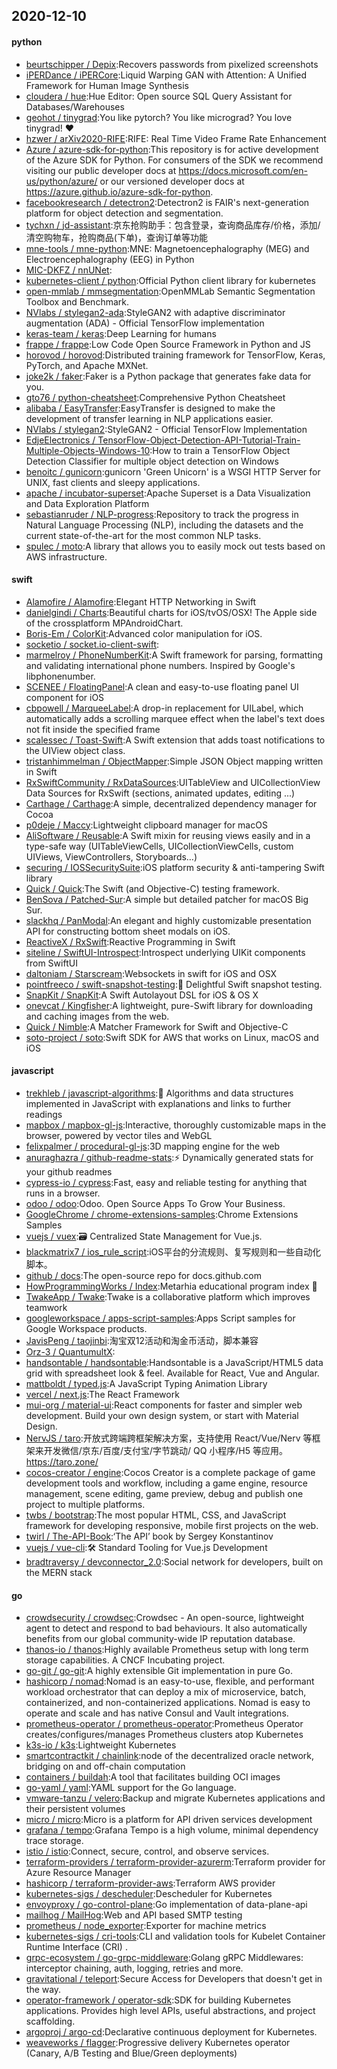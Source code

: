 ## 2020-12-10

#### python
* [beurtschipper / Depix](https://github.com/beurtschipper/Depix):Recovers passwords from pixelized screenshots
* [iPERDance / iPERCore](https://github.com/iPERDance/iPERCore):Liquid Warping GAN with Attention: A Unified Framework for Human Image Synthesis
* [cloudera / hue](https://github.com/cloudera/hue):Hue Editor: Open source SQL Query Assistant for Databases/Warehouses
* [geohot / tinygrad](https://github.com/geohot/tinygrad):You like pytorch? You like micrograd? You love tinygrad!
❤️
* [hzwer / arXiv2020-RIFE](https://github.com/hzwer/arXiv2020-RIFE):RIFE: Real Time Video Frame Rate Enhancement
* [Azure / azure-sdk-for-python](https://github.com/Azure/azure-sdk-for-python):This repository is for active development of the Azure SDK for Python. For consumers of the SDK we recommend visiting our public developer docs at https://docs.microsoft.com/en-us/python/azure/ or our versioned developer docs at https://azure.github.io/azure-sdk-for-python.
* [facebookresearch / detectron2](https://github.com/facebookresearch/detectron2):Detectron2 is FAIR's next-generation platform for object detection and segmentation.
* [tychxn / jd-assistant](https://github.com/tychxn/jd-assistant):京东抢购助手：包含登录，查询商品库存/价格，添加/清空购物车，抢购商品(下单)，查询订单等功能
* [mne-tools / mne-python](https://github.com/mne-tools/mne-python):MNE: Magnetoencephalography (MEG) and Electroencephalography (EEG) in Python
* [MIC-DKFZ / nnUNet](https://github.com/MIC-DKFZ/nnUNet):
* [kubernetes-client / python](https://github.com/kubernetes-client/python):Official Python client library for kubernetes
* [open-mmlab / mmsegmentation](https://github.com/open-mmlab/mmsegmentation):OpenMMLab Semantic Segmentation Toolbox and Benchmark.
* [NVlabs / stylegan2-ada](https://github.com/NVlabs/stylegan2-ada):StyleGAN2 with adaptive discriminator augmentation (ADA) - Official TensorFlow implementation
* [keras-team / keras](https://github.com/keras-team/keras):Deep Learning for humans
* [frappe / frappe](https://github.com/frappe/frappe):Low Code Open Source Framework in Python and JS
* [horovod / horovod](https://github.com/horovod/horovod):Distributed training framework for TensorFlow, Keras, PyTorch, and Apache MXNet.
* [joke2k / faker](https://github.com/joke2k/faker):Faker is a Python package that generates fake data for you.
* [gto76 / python-cheatsheet](https://github.com/gto76/python-cheatsheet):Comprehensive Python Cheatsheet
* [alibaba / EasyTransfer](https://github.com/alibaba/EasyTransfer):EasyTransfer is designed to make the development of transfer learning in NLP applications easier.
* [NVlabs / stylegan2](https://github.com/NVlabs/stylegan2):StyleGAN2 - Official TensorFlow Implementation
* [EdjeElectronics / TensorFlow-Object-Detection-API-Tutorial-Train-Multiple-Objects-Windows-10](https://github.com/EdjeElectronics/TensorFlow-Object-Detection-API-Tutorial-Train-Multiple-Objects-Windows-10):How to train a TensorFlow Object Detection Classifier for multiple object detection on Windows
* [benoitc / gunicorn](https://github.com/benoitc/gunicorn):gunicorn 'Green Unicorn' is a WSGI HTTP Server for UNIX, fast clients and sleepy applications.
* [apache / incubator-superset](https://github.com/apache/incubator-superset):Apache Superset is a Data Visualization and Data Exploration Platform
* [sebastianruder / NLP-progress](https://github.com/sebastianruder/NLP-progress):Repository to track the progress in Natural Language Processing (NLP), including the datasets and the current state-of-the-art for the most common NLP tasks.
* [spulec / moto](https://github.com/spulec/moto):A library that allows you to easily mock out tests based on AWS infrastructure.

#### swift
* [Alamofire / Alamofire](https://github.com/Alamofire/Alamofire):Elegant HTTP Networking in Swift
* [danielgindi / Charts](https://github.com/danielgindi/Charts):Beautiful charts for iOS/tvOS/OSX! The Apple side of the crossplatform MPAndroidChart.
* [Boris-Em / ColorKit](https://github.com/Boris-Em/ColorKit):Advanced color manipulation for iOS.
* [socketio / socket.io-client-swift](https://github.com/socketio/socket.io-client-swift):
* [marmelroy / PhoneNumberKit](https://github.com/marmelroy/PhoneNumberKit):A Swift framework for parsing, formatting and validating international phone numbers. Inspired by Google's libphonenumber.
* [SCENEE / FloatingPanel](https://github.com/SCENEE/FloatingPanel):A clean and easy-to-use floating panel UI component for iOS
* [cbpowell / MarqueeLabel](https://github.com/cbpowell/MarqueeLabel):A drop-in replacement for UILabel, which automatically adds a scrolling marquee effect when the label's text does not fit inside the specified frame
* [scalessec / Toast-Swift](https://github.com/scalessec/Toast-Swift):A Swift extension that adds toast notifications to the UIView object class.
* [tristanhimmelman / ObjectMapper](https://github.com/tristanhimmelman/ObjectMapper):Simple JSON Object mapping written in Swift
* [RxSwiftCommunity / RxDataSources](https://github.com/RxSwiftCommunity/RxDataSources):UITableView and UICollectionView Data Sources for RxSwift (sections, animated updates, editing ...)
* [Carthage / Carthage](https://github.com/Carthage/Carthage):A simple, decentralized dependency manager for Cocoa
* [p0deje / Maccy](https://github.com/p0deje/Maccy):Lightweight clipboard manager for macOS
* [AliSoftware / Reusable](https://github.com/AliSoftware/Reusable):A Swift mixin for reusing views easily and in a type-safe way (UITableViewCells, UICollectionViewCells, custom UIViews, ViewControllers, Storyboards…)
* [securing / IOSSecuritySuite](https://github.com/securing/IOSSecuritySuite):iOS platform security & anti-tampering Swift library
* [Quick / Quick](https://github.com/Quick/Quick):The Swift (and Objective-C) testing framework.
* [BenSova / Patched-Sur](https://github.com/BenSova/Patched-Sur):A simple but detailed patcher for macOS Big Sur.
* [slackhq / PanModal](https://github.com/slackhq/PanModal):An elegant and highly customizable presentation API for constructing bottom sheet modals on iOS.
* [ReactiveX / RxSwift](https://github.com/ReactiveX/RxSwift):Reactive Programming in Swift
* [siteline / SwiftUI-Introspect](https://github.com/siteline/SwiftUI-Introspect):Introspect underlying UIKit components from SwiftUI
* [daltoniam / Starscream](https://github.com/daltoniam/Starscream):Websockets in swift for iOS and OSX
* [pointfreeco / swift-snapshot-testing](https://github.com/pointfreeco/swift-snapshot-testing):📸
Delightful Swift snapshot testing.
* [SnapKit / SnapKit](https://github.com/SnapKit/SnapKit):A Swift Autolayout DSL for iOS & OS X
* [onevcat / Kingfisher](https://github.com/onevcat/Kingfisher):A lightweight, pure-Swift library for downloading and caching images from the web.
* [Quick / Nimble](https://github.com/Quick/Nimble):A Matcher Framework for Swift and Objective-C
* [soto-project / soto](https://github.com/soto-project/soto):Swift SDK for AWS that works on Linux, macOS and iOS

#### javascript
* [trekhleb / javascript-algorithms](https://github.com/trekhleb/javascript-algorithms):📝
Algorithms and data structures implemented in JavaScript with explanations and links to further readings
* [mapbox / mapbox-gl-js](https://github.com/mapbox/mapbox-gl-js):Interactive, thoroughly customizable maps in the browser, powered by vector tiles and WebGL
* [felixpalmer / procedural-gl-js](https://github.com/felixpalmer/procedural-gl-js):3D mapping engine for the web
* [anuraghazra / github-readme-stats](https://github.com/anuraghazra/github-readme-stats):⚡
Dynamically generated stats for your github readmes
* [cypress-io / cypress](https://github.com/cypress-io/cypress):Fast, easy and reliable testing for anything that runs in a browser.
* [odoo / odoo](https://github.com/odoo/odoo):Odoo. Open Source Apps To Grow Your Business.
* [GoogleChrome / chrome-extensions-samples](https://github.com/GoogleChrome/chrome-extensions-samples):Chrome Extensions Samples
* [vuejs / vuex](https://github.com/vuejs/vuex):🗃️
Centralized State Management for Vue.js.
* [blackmatrix7 / ios_rule_script](https://github.com/blackmatrix7/ios_rule_script):iOS平台的分流规则、复写规则和一些自动化脚本。
* [github / docs](https://github.com/github/docs):The open-source repo for docs.github.com
* [HowProgrammingWorks / Index](https://github.com/HowProgrammingWorks/Index):Metarhia educational program index
📖
* [TwakeApp / Twake](https://github.com/TwakeApp/Twake):Twake is a collaborative platform which improves teamwork
* [googleworkspace / apps-script-samples](https://github.com/googleworkspace/apps-script-samples):Apps Script samples for Google Workspace products.
* [JavisPeng / taojinbi](https://github.com/JavisPeng/taojinbi):淘宝双12活动和淘金币活动，脚本兼容
* [Orz-3 / QuantumultX](https://github.com/Orz-3/QuantumultX):
* [handsontable / handsontable](https://github.com/handsontable/handsontable):Handsontable is a JavaScript/HTML5 data grid with spreadsheet look & feel. Available for React, Vue and Angular.
* [mattboldt / typed.js](https://github.com/mattboldt/typed.js):A JavaScript Typing Animation Library
* [vercel / next.js](https://github.com/vercel/next.js):The React Framework
* [mui-org / material-ui](https://github.com/mui-org/material-ui):React components for faster and simpler web development. Build your own design system, or start with Material Design.
* [NervJS / taro](https://github.com/NervJS/taro):开放式跨端跨框架解决方案，支持使用 React/Vue/Nerv 等框架来开发微信/京东/百度/支付宝/字节跳动/ QQ 小程序/H5 等应用。 https://taro.zone/
* [cocos-creator / engine](https://github.com/cocos-creator/engine):Cocos Creator is a complete package of game development tools and workflow, including a game engine, resource management, scene editing, game preview, debug and publish one project to multiple platforms.
* [twbs / bootstrap](https://github.com/twbs/bootstrap):The most popular HTML, CSS, and JavaScript framework for developing responsive, mobile first projects on the web.
* [twirl / The-API-Book](https://github.com/twirl/The-API-Book):‘The API’ book by Sergey Konstantinov
* [vuejs / vue-cli](https://github.com/vuejs/vue-cli):🛠️
Standard Tooling for Vue.js Development
* [bradtraversy / devconnector_2.0](https://github.com/bradtraversy/devconnector_2.0):Social network for developers, built on the MERN stack

#### go
* [crowdsecurity / crowdsec](https://github.com/crowdsecurity/crowdsec):Crowdsec - An open-source, lightweight agent to detect and respond to bad behaviours. It also automatically benefits from our global community-wide IP reputation database.
* [thanos-io / thanos](https://github.com/thanos-io/thanos):Highly available Prometheus setup with long term storage capabilities. A CNCF Incubating project.
* [go-git / go-git](https://github.com/go-git/go-git):A highly extensible Git implementation in pure Go.
* [hashicorp / nomad](https://github.com/hashicorp/nomad):Nomad is an easy-to-use, flexible, and performant workload orchestrator that can deploy a mix of microservice, batch, containerized, and non-containerized applications. Nomad is easy to operate and scale and has native Consul and Vault integrations.
* [prometheus-operator / prometheus-operator](https://github.com/prometheus-operator/prometheus-operator):Prometheus Operator creates/configures/manages Prometheus clusters atop Kubernetes
* [k3s-io / k3s](https://github.com/k3s-io/k3s):Lightweight Kubernetes
* [smartcontractkit / chainlink](https://github.com/smartcontractkit/chainlink):node of the decentralized oracle network, bridging on and off-chain computation
* [containers / buildah](https://github.com/containers/buildah):A tool that facilitates building OCI images
* [go-yaml / yaml](https://github.com/go-yaml/yaml):YAML support for the Go language.
* [vmware-tanzu / velero](https://github.com/vmware-tanzu/velero):Backup and migrate Kubernetes applications and their persistent volumes
* [micro / micro](https://github.com/micro/micro):Micro is a platform for API driven services development
* [grafana / tempo](https://github.com/grafana/tempo):Grafana Tempo is a high volume, minimal dependency trace storage.
* [istio / istio](https://github.com/istio/istio):Connect, secure, control, and observe services.
* [terraform-providers / terraform-provider-azurerm](https://github.com/terraform-providers/terraform-provider-azurerm):Terraform provider for Azure Resource Manager
* [hashicorp / terraform-provider-aws](https://github.com/hashicorp/terraform-provider-aws):Terraform AWS provider
* [kubernetes-sigs / descheduler](https://github.com/kubernetes-sigs/descheduler):Descheduler for Kubernetes
* [envoyproxy / go-control-plane](https://github.com/envoyproxy/go-control-plane):Go implementation of data-plane-api
* [mailhog / MailHog](https://github.com/mailhog/MailHog):Web and API based SMTP testing
* [prometheus / node_exporter](https://github.com/prometheus/node_exporter):Exporter for machine metrics
* [kubernetes-sigs / cri-tools](https://github.com/kubernetes-sigs/cri-tools):CLI and validation tools for Kubelet Container Runtime Interface (CRI) .
* [grpc-ecosystem / go-grpc-middleware](https://github.com/grpc-ecosystem/go-grpc-middleware):Golang gRPC Middlewares: interceptor chaining, auth, logging, retries and more.
* [gravitational / teleport](https://github.com/gravitational/teleport):Secure Access for Developers that doesn't get in the way.
* [operator-framework / operator-sdk](https://github.com/operator-framework/operator-sdk):SDK for building Kubernetes applications. Provides high level APIs, useful abstractions, and project scaffolding.
* [argoproj / argo-cd](https://github.com/argoproj/argo-cd):Declarative continuous deployment for Kubernetes.
* [weaveworks / flagger](https://github.com/weaveworks/flagger):Progressive delivery Kubernetes operator (Canary, A/B Testing and Blue/Green deployments)

